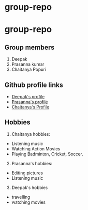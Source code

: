 # group-repo
# group-repo

## Group members
1. Deepak
2. Prasanna kumar
3. Chaitanya Popuri

## Github profile links
- [Deepak's profile](https://github.com/Deepakmalempati)<br>
- [Prasanna's profile](https://github.com/prasu93)<br>
- [Chaitanya's Profile](https://github.com/chaitanyapopuri)<br>

## Hobbies
1. Chaitanya hobbies:
 - Listening music
 - Watching Action Movies
 - Playing Badminton, Cricket, Soccer.
2. Prasanna's hobbies:
 - Editing pictures
 - Listening music
3. Deepak's hobbies
- travelling
- watching movies
